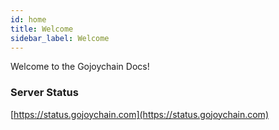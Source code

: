 ```yaml
---
id: home
title: Welcome
sidebar_label: Welcome
---
```


Welcome to the Gojoychain Docs!

### Server Status

[https://status.gojoychain.com](https://status.gojoychain.com)
